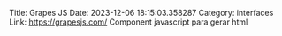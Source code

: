 Title: Grapes JS
Date: 2023-12-06 18:15:03.358287
Category: interfaces
Link: https://grapesjs.com/
Component javascript para gerar html
